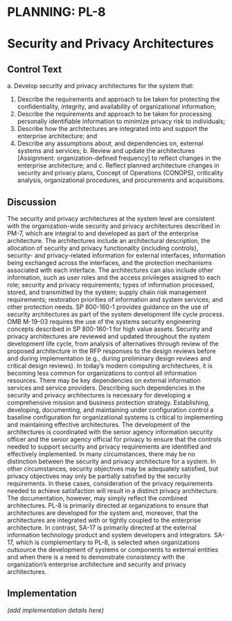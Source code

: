 # PLANNING: PL-8
# Security and Privacy Architectures

## Control Text


a. Develop security and privacy architectures for the system that:

1. Describe the requirements and approach to be taken for protecting the confidentiality, integrity, and availability of organizational information;
2. Describe the requirements and approach to be taken for processing personally identifiable information to minimize privacy risk to individuals;
3. Describe how the architectures are integrated into and support the enterprise architecture; and
4. Describe any assumptions about, and dependencies on, external systems and services;
b. Review and update the architectures [Assignment: organization-defined frequency] to reflect changes in the enterprise architecture; and
c. Reflect planned architecture changes in security and privacy plans, Concept of Operations (CONOPS), criticality analysis, organizational procedures, and procurements and acquisitions.

## Discussion

The security and privacy architectures at the system level are consistent with the organization-wide security and privacy architectures described in PM-7, which are integral to and developed as part of the enterprise architecture. The architectures include an architectural description, the allocation of security and privacy functionality (including controls), security- and privacy-related information for external interfaces, information being exchanged across the interfaces, and the protection mechanisms associated with each interface. The architectures can also include other information, such as user roles and the access privileges assigned to each role; security and privacy requirements; types of information processed, stored, and transmitted by the system; supply chain risk management requirements; restoration priorities of information and system services; and other protection needs.
SP 800-160-1 provides guidance on the use of security architectures as part of the system development life cycle process. OMB M-19-03 requires the use of the systems security engineering concepts described in SP 800-160-1 for high value assets. Security and privacy architectures are reviewed and updated throughout the system development life cycle, from analysis of alternatives through review of the proposed architecture in the RFP responses to the design reviews before and during implementation (e.g., during preliminary design reviews and critical design reviews).
In today’s modern computing architectures, it is becoming less common for organizations to control all information resources. There may be key dependencies on external information services and service providers. Describing such dependencies in the security and privacy architectures is necessary for developing a comprehensive mission and business protection strategy. Establishing, developing, documenting, and maintaining under configuration control a baseline configuration for organizational systems is critical to implementing and maintaining effective architectures. The development of the architectures is coordinated with the senior agency information security officer and the senior agency official for privacy to ensure that the controls needed to support security and privacy requirements are identified and effectively implemented. In many circumstances, there may be no distinction between the security and privacy architecture for a system. In other circumstances, security objectives may be adequately satisfied, but privacy objectives may only be partially satisfied by the security requirements. In these cases, consideration of the privacy requirements needed to achieve satisfaction will result in a distinct privacy architecture. The documentation, however, may simply reflect the combined architectures.
PL-8 is primarily directed at organizations to ensure that architectures are developed for the system and, moreover, that the architectures are integrated with or tightly coupled to the enterprise architecture. In contrast, SA-17 is primarily directed at the external information technology product and system developers and integrators. SA-17, which is complementary to PL-8, is selected when organizations outsource the development of systems or components to external entities and when there is a need to demonstrate consistency with the organization’s enterprise architecture and security and privacy architectures.

## Implementation

_(add implementation details here)_